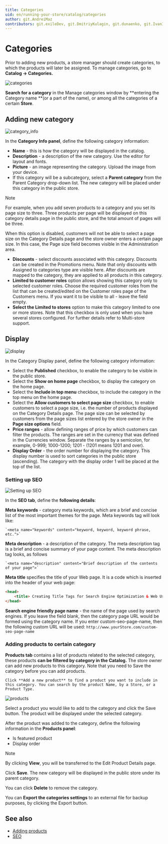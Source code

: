 ```yaml
---
title: Categories
uid: en/running-your-store/catalog/categories
author: git.AndreiMaz
contributors: git.exileDev, git.DmitriyKulagin, git.dunaenko, git.IvanIvanIvanov
---
```


# Categories

Prior to adding new products, a store manager should create categories, to which the products will later be assigned. To manage categories, go to **Catalog → Categories.**

![categories](_static/categories/categories.png)

**Search for a category** in the Manage categories window by **entering the Category name **(or a part of the name), or among all the categories of a certain **Store**.

## Adding new category

![category_info](_static/categories/category_info.png)

In the **Category Info panel**, define the following category information:

- **Name** - this is how the category will be displayed in the catalog.
- **Description** - a description of the new category. Use the editor for layout and fonts.
- **Picture** - an image representing the category. Upload the image from your device.
- If this category will be a subcategory, select a **Parent category** from the Parent Category drop-down list. The new category will be placed under this category in the public store.

> [!NOTE]
> 
> For example, when you add seven products to a category and you set its page size to three. Three products per page will be displayed on this category details page in the public store, and the total amount of pages will be three.

When this option is disabled, customers will not be able to select a page size on the Category Details page and the store owner enters a certain page size. In this case, the Page size field becomes visible in the Administration area.

- **Discounts** - select discounts associated with this category. Discounts can be created in the Promotions menu. Note that only discounts with Assigned to categories type are visible here. After discounts are mapped to the category, they are applied to all products in this category.
- **Limited to customer roles** option allows showing this category only to selected customer roles. Choose the required customer roles from the list that can be created/edited on the Customer roles page of the Customers menu. If you want it to be visible to all - leave the field empty.
- **Select the Limited to stores** option to make this category limited to one or more stores. Note that this checkbox is only used when you have several stores configured. For further details refer to Multi-store support.

## Display

![display](_static/categories/display.png)

In the Category Display panel, define the following category information:

- Select the **Published** checkbox, to enable the category to be visible in the public store.
- Select the **Show on home page** checkbox, to display the category on the home page.
- Select the **Include in top menu** checkbox, to include the category in the top menu on the home page.
- Select the **Allow customers to select page size** checkbox, to enable customers to select a page size, i.e. the number of products displayed on the Category Details page. The page size can be selected by customers from the page sizes list entered by the store owner in the **Page size options** field.
- **Price ranges** - allow defining ranges of price by which customers can filter the products. The ranges are set in the currency that was defined in the Currencies window. Separate the ranges by a semicolon, for example, 0-999; 1000-1200; 1201 - (1201 means 1201 and over).
- **Display Order** - the order number for displaying the category. This display number is used to sort categories in the public store (ascending). The category with the display order 1 will be placed at the top of the list.

### Setting up SEO

![Setting up SEO](_static/categories/setting-up-seo.png)

In the **SEO tab**, define the **following details**:

**Meta keywords** - category meta keywords, which are a brief and concise list of the most important themes for the page. Meta keywords tag will look like: 

    `<meta name="keywords" content="keyword, keyword, keyword phrase, etc.">`

**Meta description** - a description of the category. The meta description tag is a brief and concise summary of your page content. The meta description tag looks, as follows 

    `<meta name="description" content="Brief description of the contents of your page">`

**Meta title** specifies the title of your Web page. It is a code which is inserted into the header of your web page:

```html
<head>
    <title> Creating Title Tags for Search Engine Optimization & Web Usability </title>
</head>
```

**Search engine friendly page name** - the name of the page used by search engines. If you leave the field blank, then the category page URL would be formed using the category name. If you enter custom-seo-page-name, then the following custom URL will be used: `http://www.yourStore.com/custom-seo-page-name`

### Adding products to certain category

**Products tab** contains a list of products related to the selected category, these products **can be filtered by category in the Catalog.** The store owner can add new products to this category. Note that you need to Save the category before you can add products.

    Click **Add a new product** to find a product you want to include in this category. You can search by the product Name, by a Store, or a Product Type.

![products](_static/categories/products.png)

Select a product you would like to add to the category and click the Save button. The product will be displayed under the selected category.

After the product was added to the category, define the following information in the **Products panel**:

- Is featured product
- Display order

> [!NOTE]
> 
> By clicking **View**, you will be transferred to the Edit Product Details page.

Click **Save**. The new category will be displayed in the public store under its parent category.

You can click **Delete** to remove the category.

You can **Export the categories settings** to an external file for backup purposes, by clicking the Export button.

## See also

- [Adding products](xref:en/running-your-store/catalog/products/add-product-for-beginners)
- [SEO](xref:en/running-your-store/search-engine-optimization)
